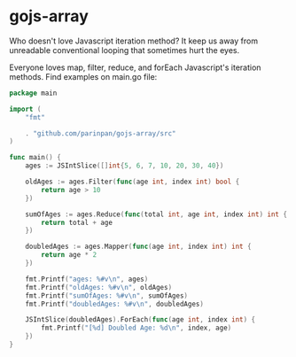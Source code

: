 # gojs-array
Who doesn't love Javascript iteration method? It keep us away from unreadable conventional looping that sometimes hurt the eyes.

Everyone loves map, filter, reduce, and forEach Javascript's iteration methods. Find examples on main.go file:
```go
package main

import (
	"fmt"

	. "github.com/parinpan/gojs-array/src"
)

func main() {
	ages := JSIntSlice([]int{5, 6, 7, 10, 20, 30, 40})

	oldAges := ages.Filter(func(age int, index int) bool {
		return age > 10
	})

	sumOfAges := ages.Reduce(func(total int, age int, index int) int {
		return total + age
	})

	doubledAges := ages.Mapper(func(age int, index int) int {
		return age * 2
	})

	fmt.Printf("ages: %#v\n", ages)
	fmt.Printf("oldAges: %#v\n", oldAges)
	fmt.Printf("sumOfAges: %#v\n", sumOfAges)
	fmt.Printf("doubledAges: %#v\n", doubledAges)

	JSIntSlice(doubledAges).ForEach(func(age int, index int) {
		fmt.Printf("[%d] Doubled Age: %d\n", index, age)
	})
}
```
